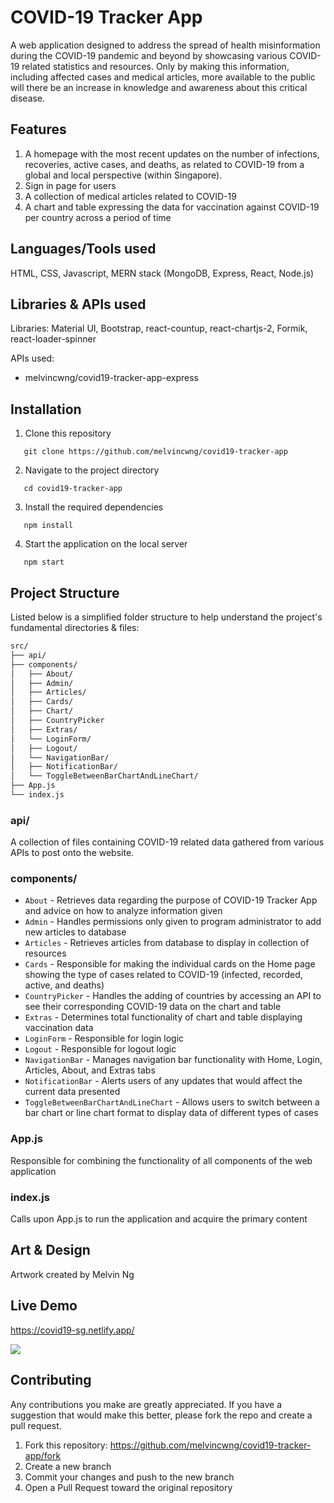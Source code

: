 # COVID-19 Tracker App

A web application designed to address the spread of health misinformation during the COVID-19 pandemic and beyond by showcasing various COVID-19 related statistics and resources. Only by making this information, including affected cases and medical articles, more available to the public will there be an increase in knowledge and awareness about this critical disease.

## Features
1. A homepage with the most recent updates on the number of infections, recoveries, active cases, and deaths, as related to COVID-19 from a global and local perspective (within Singapore).
2. Sign in page for users
3. A collection of medical articles related to COVID-19
4. A chart and table expressing the data for vaccination against COVID-19 per country across a period of time

## Languages/Tools used
HTML, CSS, Javascript, MERN stack (MongoDB, Express, React, Node.js)

## Libraries & APIs used
Libraries: Material UI, Bootstrap, react-countup, react-chartjs-2, Formik, react-loader-spinner

APIs used: 
  - melvincwng/covid19-tracker-app-express

## Installation
1. Clone this repository
```
   git clone https://github.com/melvincwng/covid19-tracker-app
```
2. Navigate to the project directory
```
   cd covid19-tracker-app
```
3. Install the required dependencies
```
   npm install
```
4. Start the application on the local server
```
   npm start
```

## Project Structure 
Listed below is a simplified folder structure to help understand the project's fundamental directories & files:
```bash
src/
├── api/
├── components/
│   ├── About/
│   ├── Admin/
│   ├── Articles/
│   ├── Cards/
│   ├── Chart/
│   ├── CountryPicker
│   ├── Extras/
│   └── LoginForm/
│   ├── Logout/
│   └── NavigationBar/
│   ├── NotificationBar/
│   └── ToggleBetweenBarChartAndLineChart/
├── App.js
└── index.js
```

### api/
A collection of files containing COVID-19 related data gathered from various APIs to post onto the website.

### components/
- `About` - Retrieves data regarding the purpose of COVID-19 Tracker App and advice on how to analyze information given
- `Admin` - Handles permissions only given to program administrator to add new articles to database
- `Articles` - Retrieves articles from database to display in collection of resources
- `Cards` - Responsible for making the individual cards on the Home page showing the type of cases related to COVID-19 (infected, recorded, active, and deaths)
- `CountryPicker` - Handles the adding of countries by accessing an API to see their corresponding COVID-19 data on the chart and table
- `Extras` - Determines total functionality of chart and table displaying vaccination data
- `LoginForm` - Responsible for login logic
- `Logout` - Responsible for logout logic
- `NavigationBar` - Manages navigation bar functionality with Home, Login, Articles, About, and Extras tabs
- `NotificationBar` - Alerts users of any updates that would affect the current data presented
- `ToggleBetweenBarChartAndLineChart` - Allows users to switch between a bar chart or line chart format to display data of different types of cases

### App.js
Responsible for combining the functionality of all components of the web application

### index.js
Calls upon App.js to run the application and acquire the primary content

## Art & Design
Artwork created by Melvin Ng

## Live Demo
https://covid19-sg.netlify.app/

<img src="https://github.com/melvincwng/covid19-tracker-app/blob/master/src/images/demo.JPG"/>

## Contributing
Any contributions you make are greatly appreciated. If you have a suggestion that would make this better, please fork the repo and create a pull request.  

1. Fork this repository:  https://github.com/melvincwng/covid19-tracker-app/fork 
2. Create a new branch
3. Commit your changes and push to the new branch
4. Open a Pull Request toward the original repository

